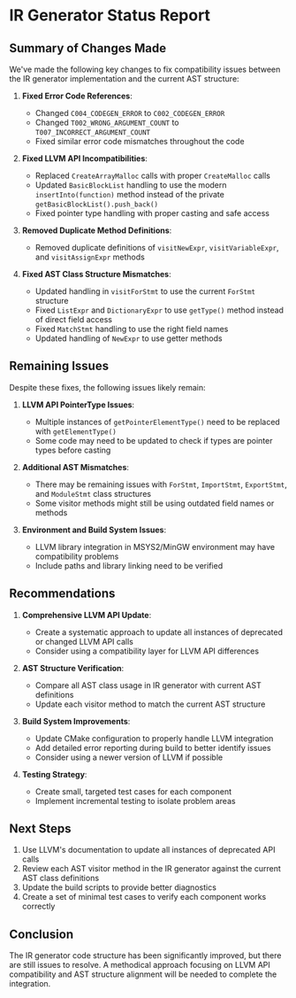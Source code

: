 # IR Generator Status Report

## Summary of Changes Made

We've made the following key changes to fix compatibility issues between the IR generator implementation and the current AST structure:

1. **Fixed Error Code References**:
   - Changed `C004_CODEGEN_ERROR` to `C002_CODEGEN_ERROR`
   - Changed `T002_WRONG_ARGUMENT_COUNT` to `T007_INCORRECT_ARGUMENT_COUNT`
   - Fixed similar error code mismatches throughout the code

2. **Fixed LLVM API Incompatibilities**:
   - Replaced `CreateArrayMalloc` calls with proper `CreateMalloc` calls
   - Updated `BasicBlockList` handling to use the modern `insertInto(function)` method instead of the private `getBasicBlockList().push_back()`
   - Fixed pointer type handling with proper casting and safe access

3. **Removed Duplicate Method Definitions**:
   - Removed duplicate definitions of `visitNewExpr`, `visitVariableExpr`, and `visitAssignExpr` methods

4. **Fixed AST Class Structure Mismatches**:
   - Updated handling in `visitForStmt` to use the current `ForStmt` structure
   - Fixed `ListExpr` and `DictionaryExpr` to use `getType()` method instead of direct field access
   - Fixed `MatchStmt` handling to use the right field names
   - Updated handling of `NewExpr` to use getter methods

## Remaining Issues

Despite these fixes, the following issues likely remain:

1. **LLVM API PointerType Issues**:
   - Multiple instances of `getPointerElementType()` need to be replaced with `getElementType()`
   - Some code may need to be updated to check if types are pointer types before casting

2. **Additional AST Mismatches**:
   - There may be remaining issues with `ForStmt`, `ImportStmt`, `ExportStmt`, and `ModuleStmt` class structures
   - Some visitor methods might still be using outdated field names or methods

3. **Environment and Build System Issues**:
   - LLVM library integration in MSYS2/MinGW environment may have compatibility problems
   - Include paths and library linking need to be verified

## Recommendations

1. **Comprehensive LLVM API Update**:
   - Create a systematic approach to update all instances of deprecated or changed LLVM API calls
   - Consider using a compatibility layer for LLVM API differences

2. **AST Structure Verification**:
   - Compare all AST class usage in IR generator with current AST definitions
   - Update each visitor method to match the current AST structure

3. **Build System Improvements**:
   - Update CMake configuration to properly handle LLVM integration
   - Add detailed error reporting during build to better identify issues
   - Consider using a newer version of LLVM if possible

4. **Testing Strategy**:
   - Create small, targeted test cases for each component
   - Implement incremental testing to isolate problem areas

## Next Steps

1. Use LLVM's documentation to update all instances of deprecated API calls
2. Review each AST visitor method in the IR generator against the current AST class definitions
3. Update the build scripts to provide better diagnostics
4. Create a set of minimal test cases to verify each component works correctly

## Conclusion

The IR generator code structure has been significantly improved, but there are still issues to resolve. A methodical approach focusing on LLVM API compatibility and AST structure alignment will be needed to complete the integration. 

